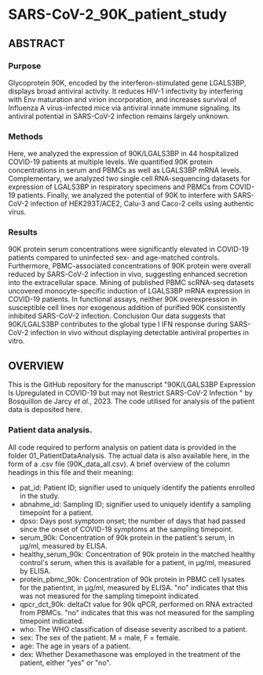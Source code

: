 # SARS-CoV-2_90K_patient_study

## ABSTRACT 

### Purpose 

Glycoprotein 90K, encoded by the interferon-stimulated gene LGALS3BP, displays broad antiviral activity. It reduces HIV-1 infectivity by interfering with Env maturation and virion incorporation, and increases survival of Influenza A virus-infected mice via antiviral innate immune signaling. Its antiviral potential in SARS-CoV-2 infection remains largely unknown. 

### Methods 

Here, we analyzed the expression of 90K/LGALS3BP in 44 hospitalized COVID-19 patients at multiple levels. We quantified 90K protein concentrations in serum and PBMCs as well as LGALS3BP mRNA levels. Complementary, we analyzed two single cell RNA-sequencing datasets for expression of LGALS3BP in respiratory specimens and PBMCs from COVID-19 patients. Finally, we analyzed the potential of 90K to interfere with SARS-CoV-2 infection of HEK293T/ACE2, Calu-3 and Caco-2 cells using authentic virus. 

### Results 

90K protein serum concentrations were significantly elevated in COVID-19 patients compared to uninfected sex- and age-matched controls. Furthermore, PBMC-associated concentrations of 90K protein were overall reduced by SARS-CoV-2 infection in vivo, suggesting enhanced secretion into the extracellular space. Mining of published PBMC scRNA-seq datasets uncovered monocyte-specific induction of LGALS3BP mRNA expression in COVID-19 patients. In functional assays, neither 90K overexpression in susceptible cell lines nor exogenous addition of purified 90K consistently inhibited SARS-CoV-2 infection. 
Conclusion Our data suggests that 90K/LGALS3BP contributes to the global type I IFN response during SARS-CoV-2 infection in vivo without displaying detectable antiviral properties in vitro.

## OVERVIEW

This is the GitHub repository for the manuscript "90K/LGALS3BP Expression Is Upregulated in COVID-19 but may not Restrict SARS-CoV-2 Infection " by Bosquillon de Jarcy _et al._, 2023.  The code utilised for analysis of the patient data is deposited here. 

### Patient data analysis.

All code required to perform analysis on patient data is provided in the folder 01_PatientDataAnalysis. The actual data is also available here, in the form of a .csv file (90K_data_all.csv). A brief overview of the column headings in this file and their meaning:

* pat_id: Patient ID; signifier used to uniquely identify the patients enrolled in the study.
* abnahme_id: Sampling ID; signifier used to uniquely identify a sampling timepoint for a patient.
* dpso: Days post symptom onset; the number of days that had passed since the onset of COVID-19 symptoms at the sampling timepoint.
* serum_90k: Concentration of 90k protein in the patient's serum, in μg/ml, measured by ELISA.
* healthy_serum_90k: Concentration of 90k protein in the matched healthy control's serum, when this is available for a patient, in μg/ml, measured by ELISA.
* protein_pbmc_90k: Concentration of 90k protein in PBMC cell lysates for the patientint, in μg/ml, measured by ELISA. "no" indicates that this was not measured for the sampling timepoint indicated.
* qpcr_dct_90k: deltaCt value for 90k qPCR, performed on RNA extracted from PBMCs. "no" indicates that this was not measured for the sampling timepoint indicated.
* who: The WHO classification of disease severity ascribed to a patient.
* sex: The sex of the patient. M = male, F = female.
* age: The age in years of a patient. 
* dex: Whether Dexamethasone was employed in the treatment of the patient, either "yes" or "no".

